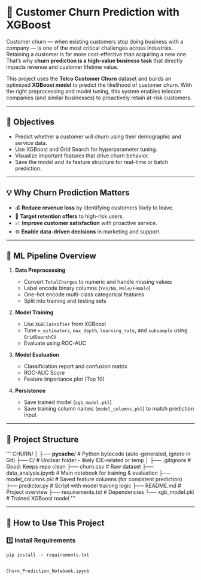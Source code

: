 # 🔄 Customer Churn Prediction with XGBoost

Customer churn — when existing customers stop doing business with a company — is one of the most critical challenges across industries. Retaining a customer is far more cost-effective than acquiring a new one. That’s why **churn prediction is a high-value business task** that directly impacts revenue and customer lifetime value.

This project uses the **Telco Customer Churn** dataset and builds an optimized **XGBoost model** to predict the likelihood of customer churn. With the right preprocessing and model tuning, this system enables telecom companies (and similar businesses) to proactively retain at-risk customers.

---

## 🎯 Objectives

- Predict whether a customer will churn using their demographic and service data.
- Use XGBoost and Grid Search for hyperparameter tuning.
- Visualize important features that drive churn behavior.
- Save the model and its feature structure for real-time or batch prediction.

---

## 💡 Why Churn Prediction Matters

- 💰 **Reduce revenue loss** by identifying customers likely to leave.
- 🎯 **Target retention offers** to high-risk users.
- 📈 **Improve customer satisfaction** with proactive service.
- ⚙️ **Enable data-driven decisions** in marketing and support.

---

## 🧠 ML Pipeline Overview

1. **Data Preprocessing**
   - Convert `TotalCharges` to numeric and handle missing values
   - Label encode binary columns (`Yes/No`, `Male/Female`)
   - One-hot encode multi-class categorical features
   - Split into training and testing sets

2. **Model Training**
   - Use `XGBClassifier` from XGBoost
   - Tune `n_estimators`, `max_depth`, `learning_rate`, and `subsample` using `GridSearchCV`
   - Evaluate using ROC-AUC

3. **Model Evaluation**
   - Classification report and confusion matrix
   - ROC-AUC Score
   - Feature importance plot (Top 10)

4. **Persistence**
   - Save trained model (`xgb_model.pkl`)
   - Save training column names (`model_columns.pkl`) to match prediction input

---

## 📁 Project Structure
'''
CHURN/
│
├── __pycache__/                 # Python bytecode (auto-generated, ignore in Git)
├── C/                           # Unclear folder - likely IDE-related or temp
│
├── .gitignore                   # Good: Keeps repo clean
├── churn.csv                    # Raw dataset
├── data_analysis.ipynb          # Main notebook for training & evaluation
├── model_columns.pkl            # Saved feature columns (for consistent prediction)
├── predictor.py                 # Script with model training logic
├── README.md                    # Project overview
├── requirements.txt             # Dependencies
└── xgb_model.pkl                # Trained XGBoost model
'''


---

## 🚀 How to Use This Project

### 1️⃣ Install Requirements

```bash
pip install -r requirements.txt


Churn_Prediction_Notebook.ipynb
